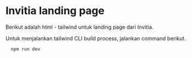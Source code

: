 # Invitia landing page

Berikut adalah html - tailwind untuk landing page dari Invitia.

Untuk menjalankan tailwind CLI build process, jalankan command berikut.

```
  npm run dev
```
